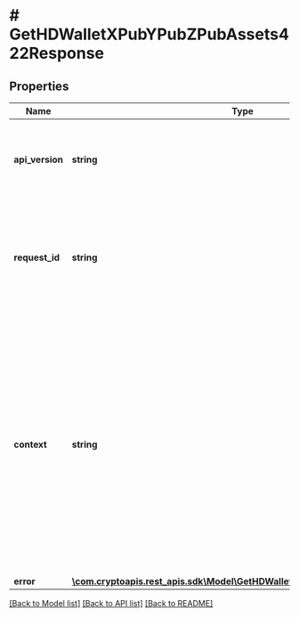 # # GetHDWalletXPubYPubZPubAssets422Response

## Properties

Name | Type | Description | Notes
------------ | ------------- | ------------- | -------------
**api_version** | **string** | Specifies the version of the API that incorporates this endpoint. |
**request_id** | **string** | Defines the ID of the request. The &#x60;requestId&#x60; is generated by Crypto APIs and it&#39;s unique for every request. |
**context** | **string** | In batch situations the user can use the context to correlate responses with requests. This property is present regardless of whether the response was successful or returned as an error. &#x60;context&#x60; is specified by the user. | [optional]
**error** | [**\com.cryptoapis.rest_apis.sdk\Model\GetHDWalletXPubYPubZPubAssetsE422**](GetHDWalletXPubYPubZPubAssetsE422.md) |  |

[[Back to Model list]](../../README.md#models) [[Back to API list]](../../README.md#endpoints) [[Back to README]](../../README.md)
